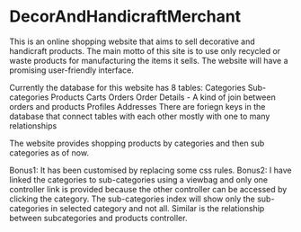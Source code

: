 # DecorAndHandicraftMerchant
This is an online shopping website that aims to sell decorative and handicraft products. The main motto of this site is to use only recycled or waste products for manufacturing the items it sells. The website will have a promising user-friendly interface.

Currently the database for this website has 8 tables:
Categories
Sub-categories
Products
Carts
Orders
Order Details - A kind of join between orders and products
Profiles
Addresses
There are foriegn keys in the database that connect tables with each other mostly with one to many relationships

The website provides shopping products by categories and then sub categories as of now.

Bonus1: It has been customised by replacing some css rules. 
Bonus2: I have linked the categories to sub-categories using a viewbag and only one controller link is provided because the other controller can be accessed by clicking the category. The sub-categories index will show only the sub-categories in selected category and not all. Similar is the relationship between subcategories and products controller.
